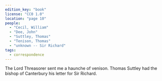 ```yaml
---
edition_key: "book"
license: "CC0 1.0"
location: "page 10"
people:
  - "Cecil, William"
  - "Dee, John"
  - "Suttley, Thomas"
  - "Tenison, Thomas"
  - "unknown -- Sir Richard"
tags:
  - correspondence
---
```

The Lord Threasorer sent me
a haunche of venison. Thomas Suttley had the bishop of
Canterbury his letter for Sir Richard.
